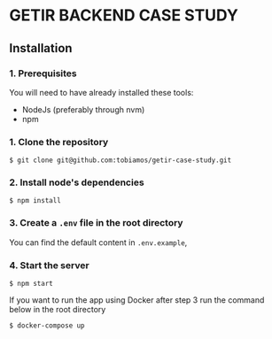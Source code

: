 # GETIR BACKEND CASE STUDY

## Installation

### 1. Prerequisites

You will need to have already installed these tools:

 - NodeJs (preferably through nvm)
 - npm 

### 1. Clone the repository

	$ git clone git@github.com:tobiamos/getir-case-study.git

### 2. Install node's dependencies

	$ npm install

### 3. Create a `.env` file in the root directory

You can find the default content in `.env.example`, 

### 4. Start the server

	$ npm start


If you want to run the app using Docker after step 3 run the command below in the root directory


	$ docker-compose up
